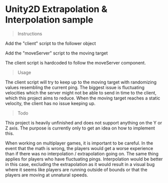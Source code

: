 # Unity2D Extrapolation & Interpolation sample
> Instructions

Add the "client" script to the follower object

Add the "moveServer" script to the moving target

The client script is hardcoded to follow the moveServer component.

> Usage

The client script will try to keep up to the moving target with randomizing values resembling the current ping. The biggest issue is fluctuating velocities which the server might not be able to send in time to the client, which this project aims to reduce. 
When the moving target reaches a static velocity, the client has no issue keeping up.

> Todo

This project is heavily unfinished and does not support anything on the Y or Z axis. The purpose is currently only to get an idea on how to implement this.

When working on multiplayer games, it is important to be careful. In the event that the math is wrong, the players would get a worse experience than if there was no interpolation / extrapolation going on. The same thing applies for players who have fluctuating pings. Interpolation would be better in this case, excluding the extrapolation as it would result in a visual bug where it seems like players are running outside of bounds or that the players are moving at unnatural speeds.
